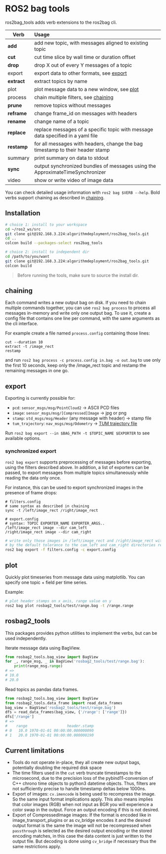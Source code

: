 # ROS2 bag tools

ros2bag_tools adds verb extensions to the ros2bag cli.

| Verb    | Usage |
| ------- |:------------------|
| **add** | add new topic, with messages aligned to existing topic |
| **cut** | cut time slice by wall time or duration offset |
| **drop** | drop X out of every Y messages of a topic |
| export  | export data to other formats, see [export](#export) |
| **extract** | extract topics by name |
| plot    | plot message data to a new window, see [plot](#plot) |
| process | chain multiple filters, see [chaining](#chaining) |
| **prune** | remove topics without messages |
| **reframe** | change frame_id on messages with headers |
| **rename**  | change name of a topic |
| **replace** | replace messages of a specific topic with message data specified in a yaml file |
| **restamp** | for all messages with headers, change the bag timestamp to their header stamp |
| summary | print summary on data to stdout |
| **sync** | output synchronized bundles of messages using the ApproximateTimeSynchronizer |
| video | show or write video of image data |

You can check detailed usage information with `ros2 bag $VERB --help`.
Bold verbs support chaining as described in [chaining](#chaining).

## Installation

```bash
# choice 1: install to your workspace
cd ~/ros2_ws/src
git clone git@192.168.3.224:algorithmdeployment/ros2bag_tools.git
cd ..
colcon build --packages-select ros2bag_tools

# choice 2: install to independent dir
cd /path/to/you/want
git clone git@192.168.3.224:algorithmdeployment/ros2bag_tools.git
colcon build
```

> Before running the tools, make sure to source the install dir.

## chaining

Each command writes a new output bag on disk.
If you need to chain multiple commands together, you can use `ros2 bag process` to process all messages in-memory and write only one output bag.
To use it, create a config file that contains one line per command, with the same arguments as the cli interface.

For example create a file named `process.config` containing those lines:

```
cut --duration 10
extract -t /image_rect
restamp
```

and run `ros2 bag process -c process.config in.bag -o out.bag` to use only the first 10 seconds, keep only the /image_rect topic and restamp the remaining messages in one go.

## export

Exporting is currently possible for:

* `pcd`: `sensor_msgs/msg/PointCloud2` -> ASCII PCD files
* `image`: `sensor_msgs/msg/[Compressed]Image` -> jpg or png
* `stamp`: `std_msgs/msg/Header` (any message with header) -> stamp file
* `tum_trajectory`: `nav_msgs/msg/Odometry` -> [TUM trajectory file](https://vision.in.tum.de/data/datasets/rgbd-dataset/file_formats#ground-truth_trajectories)

Run `ros2 bag export --in $BAG_PATH -t $TOPIC_NAME $EXPORTER` to see available options.

### synchronized export

`ros2 bag export` supports preprocessing of messages before exporting, using the filters described above.
In addition, a list of exporters can be passed, to export messages from multiple topics simultaneously while reading the data only once.

For instance, this can be used to export synchronized images in the presence of frame drops:

```
# filters.config
# same syntax as described in chaining
sync -t /left/image_rect /right/image_rect
```

```
# export.config
# syntax: TOPIC EXPORTER_NAME EXPORTER_ARGS..
/left/image_rect image --dir cam_left
/right/image_rect image --dir cam_right
```

```bash
# write only those images in /left/image_rect and /right/image_rect with header.stamp synchronized
# by the default tolerance to the cam_left and cam_right directories respectively
ros2 bag export -f filters.config -c export.config
```

## plot

Quickly plot timeseries from message data using matplotlib.
You can specify one topic + field per time series.

Example:

```bash
# plot header stamps on x axis, range value on y
ros2 bag plot rosbag2_tools/test/range.bag -t /range.range
```

## rosbag2_tools

This packages provides python utilities to implement the verbs, but can be used independently.

Iterate message data using BagView.

```python
from rosbag2_tools.bag_view import BagView
for _, range_msg, _ in BagView('rosbag2_tools/test/range.bag'):
    print(range_msg.range)
# =>
# 10.0
# 20.0
```

Read topics as pandas data frames.

```python
from rosbag2_tools.bag_view import BagView
from rosbag2_tools.data_frame import read_data_frames
bag_view = BagView('rosbag2_tools/test/range.bag')
dfs = read_data_frames(bag_view, {'/range': ['range']})
dfs['/range']
# =>
#    range                  header.stamp
# 0   10.0 1970-01-01 00:00:00.000000090
# 1   20.0 1970-01-01 00:00:00.000000190
```

## Current limitations

* Tools do not operate in-place, they all create new output bags, potentially doubling the required disk space
* The time filters used in the `cut` verb truncate timestamps to the microsecond, due to the precision loss of the pybind11-conversion of C++ chrono time objects to python3 datetime objects. Thus, filters are not sufficiently precise to handle timestamp deltas below 1000ns.
* Export of images: `cv.imencode` is being used to recompress the image. So the same input format implications apply. This also means implies that color images (RGB) when not input as BGR you will experience a color swap
in the output. Force an output encoding if this is not desired.
* Export of CompressedImage images: If the format is encoded like in image_transport_plugins or as cv_bridge encodes it and the desired output format is the same the image will not be recompressed when `passthrough` is selected as the desired output encoding or the stored encoding matches, in this case the data content is just written to the output file. But decoding is done using `cv_bridge` if necessary thus the same restrictions apply.
